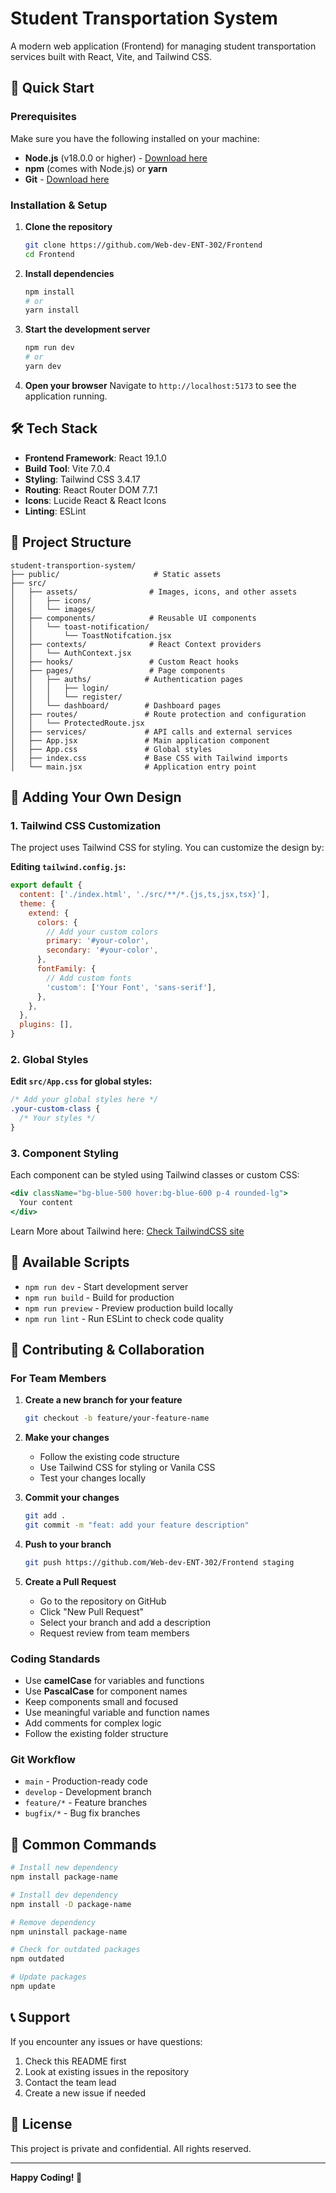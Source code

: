 # Student Transportation System

A modern web application (Frontend)  for managing student transportation services built with React, Vite, and Tailwind CSS.

## 🚀 Quick Start

### Prerequisites

Make sure you have the following installed on your machine:
- **Node.js** (v18.0.0 or higher) - [Download here](https://nodejs.org/)
- **npm** (comes with Node.js) or **yarn**
- **Git** - [Download here](https://git-scm.com/)

### Installation & Setup

1. **Clone the repository**
   ```bash
   git clone https://github.com/Web-dev-ENT-302/Frontend
   cd Frontend
   ```

2. **Install dependencies**
   ```bash
   npm install
   # or
   yarn install
   ```

3. **Start the development server**
   ```bash
   npm run dev
   # or
   yarn dev
   ```

4. **Open your browser**
   Navigate to `http://localhost:5173` to see the application running.

## 🛠️ Tech Stack

- **Frontend Framework**: React 19.1.0
- **Build Tool**: Vite 7.0.4
- **Styling**: Tailwind CSS 3.4.17
- **Routing**: React Router DOM 7.7.1
- **Icons**: Lucide React & React Icons
- **Linting**: ESLint

## 📁 Project Structure

```
student-transportion-system/
├── public/                     # Static assets
├── src/
│   ├── assets/                # Images, icons, and other assets
│   │   ├── icons/
│   │   └── images/
│   ├── components/            # Reusable UI components
│   │   └── toast-notification/
│   │       └── ToastNotifcation.jsx
│   ├── contexts/              # React Context providers
│   │   └── AuthContext.jsx
│   ├── hooks/                 # Custom React hooks
│   ├── pages/                 # Page components
│   │   ├── auths/            # Authentication pages
│   │   │   ├── login/
│   │   │   └── register/
│   │   └── dashboard/        # Dashboard pages
│   ├── routes/               # Route protection and configuration
│   │   └── ProtectedRoute.jsx
│   ├── services/             # API calls and external services
│   ├── App.jsx               # Main application component
│   ├── App.css               # Global styles
│   ├── index.css             # Base CSS with Tailwind imports
│   └── main.jsx              # Application entry point
```

## 🎨 Adding Your Own Design

### 1. Tailwind CSS Customization

The project uses Tailwind CSS for styling. You can customize the design by:

**Editing `tailwind.config.js`:**
```javascript
export default {
  content: ['./index.html', './src/**/*.{js,ts,jsx,tsx}'],
  theme: {
    extend: {
      colors: {
        // Add your custom colors
        primary: '#your-color',
        secondary: '#your-color',
      },
      fontFamily: {
        // Add custom fonts
        'custom': ['Your Font', 'sans-serif'],
      },
    },
  },
  plugins: [],
}
```

### 2. Global Styles

**Edit `src/App.css` for global styles:**
```css
/* Add your global styles here */
.your-custom-class {
  /* Your styles */
}

```

### 3. Component Styling

Each component can be styled using Tailwind classes or custom CSS:
```jsx
<div className="bg-blue-500 hover:bg-blue-600 p-4 rounded-lg">
  Your content
</div>
```
Learn More about Tailwind here: [Check TailwindCSS site](https://tailwindcss.com/docs/installation/using-vite)

## 🔧 Available Scripts

- `npm run dev` - Start development server
- `npm run build` - Build for production
- `npm run preview` - Preview production build locally
- `npm run lint` - Run ESLint to check code quality



## 🤝 Contributing & Collaboration

### For Team Members

1. **Create a new branch for your feature**
   ```bash
   git checkout -b feature/your-feature-name
   ```

2. **Make your changes**
   - Follow the existing code structure
   - Use Tailwind CSS for styling or Vanila CSS
   - Test your changes locally

3. **Commit your changes**
   ```bash
   git add .
   git commit -m "feat: add your feature description"
   ```

4. **Push to your branch**
   ```bash
   git push https://github.com/Web-dev-ENT-302/Frontend staging
   ```

5. **Create a Pull Request**
   - Go to the repository on GitHub
   - Click "New Pull Request"
   - Select your branch and add a description
   - Request review from team members

### Coding Standards

- Use **camelCase** for variables and functions
- Use **PascalCase** for component names
- Keep components small and focused
- Use meaningful variable and function names
- Add comments for complex logic
- Follow the existing folder structure

### Git Workflow

- `main` - Production-ready code
- `develop` - Development branch
- `feature/*` - Feature branches
- `bugfix/*` - Bug fix branches

## 📝 Common Commands

```bash
# Install new dependency
npm install package-name

# Install dev dependency
npm install -D package-name

# Remove dependency
npm uninstall package-name

# Check for outdated packages
npm outdated

# Update packages
npm update
```

## 📞 Support

If you encounter any issues or have questions:
1. Check this README first
2. Look at existing issues in the repository
3. Contact the team lead
4. Create a new issue if needed

## 📄 License

This project is private and confidential. All rights reserved.

---

**Happy Coding! 🎉**
